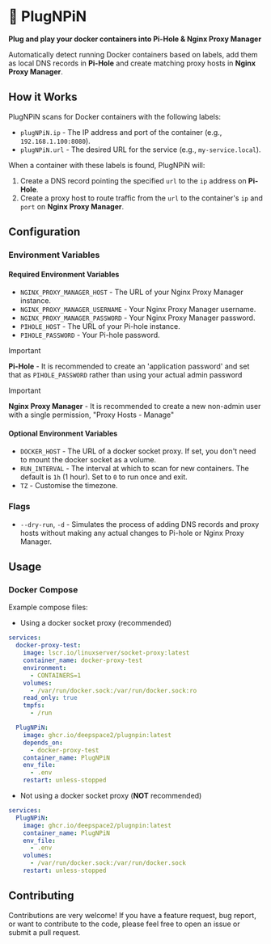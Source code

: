 # 🔌 PlugNPiN

**Plug and play your docker containers into Pi-Hole & Nginx Proxy Manager**

Automatically detect running Docker containers based on labels, add them
as local DNS records in **Pi-Hole** and create matching proxy hosts in
**Nginx Proxy Manager**.

## How it Works

PlugNPiN scans for Docker containers with the following labels:

- `plugNPiN.ip` - The IP address and port of the container (e.g., `192.168.1.100:8080`).
- `plugNPiN.url` - The desired URL for the service (e.g., `my-service.local`).


When a container with these labels is found, PlugNPiN will:

1. Create a DNS record pointing the specified `url` to the `ip` address on **Pi-Hole**.
2. Create a proxy host to route traffic from the `url` to the container's `ip` and `port` on **Nginx Proxy Manager**.

## Configuration

### Environment Variables

#### Required Environment Variables

- `NGINX_PROXY_MANAGER_HOST` - The URL of your Nginx Proxy Manager instance.
- `NGINX_PROXY_MANAGER_USERNAME` - Your Nginx Proxy Manager username.
- `NGINX_PROXY_MANAGER_PASSWORD` - Your Nginx Proxy Manager password.
- `PIHOLE_HOST` - The URL of your Pi-hole instance.
- `PIHOLE_PASSWORD` - Your Pi-hole password.

> [!IMPORTANT]
> **Pi-Hole** - It is recommended to create an 'application password' and set that as `PIHOLE_PASSWORD` rather than using your actual admin password

> [!IMPORTANT]
> **Nginx Proxy Manager** - It is recommended to create a new non-admin user with a single permission, "Proxy Hosts - Manage"

#### Optional Environment Variables

- `DOCKER_HOST` - The URL of a docker socket proxy. If set, you don't need to mount the docker socket as a volume.
- `RUN_INTERVAL` - The interval at which to scan for new containers. The default is `1h` (1 hour). Set to `0` to run once and exit.
- `TZ` - Customise the timezone.

### Flags

- `--dry-run`, `-d` - Simulates the process of adding DNS records and proxy hosts without making any actual changes to Pi-hole or Nginx Proxy Manager.

## Usage

### Docker Compose

Example compose files:

- Using a docker socket proxy (recommended)

```yaml
services:
  docker-proxy-test:
    image: lscr.io/linuxserver/socket-proxy:latest
    container_name: docker-proxy-test
    environment:
      - CONTAINERS=1
    volumes:
      - /var/run/docker.sock:/var/run/docker.sock:ro
    read_only: true
    tmpfs:
      - /run

  PlugNPiN:
    image: ghcr.io/deepspace2/plugnpin:latest
    depends_on:
      - docker-proxy-test
    container_name: PlugNPiN
    env_file:
      - .env
    restart: unless-stopped
```

- Not using a docker socket proxy (**NOT** recommended)

```yaml
services:
  PlugNPiN:
    image: ghcr.io/deepspace2/plugnpin:latest
    container_name: PlugNPiN
    env_file:
      - .env
    volumes:
      - /var/run/docker.sock:/var/run/docker.sock
    restart: unless-stopped
```

## Contributing

Contributions are very welcome! If you have a feature request, bug report, or want to contribute to the code, please feel free to open an issue or submit a pull request.
